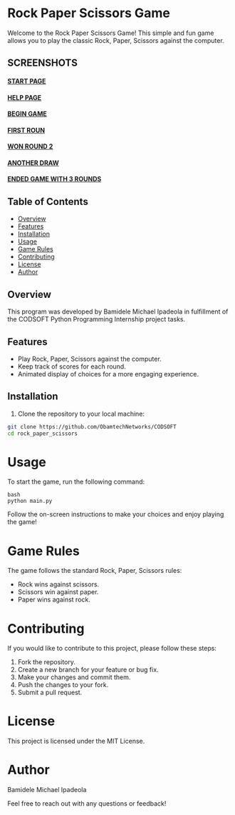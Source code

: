# Rock Paper Scissors Game

Welcome to the Rock Paper Scissors Game! This simple and fun game allows you to play the classic Rock, Paper, Scissors against the computer.

## SCREENSHOTS
#### [START PAGE](https://github.com/ObamtechNetworks/CODSOFT/blob/main/rock_paper_scissors/images/start%20page.png)

#### [HELP PAGE](https://github.com/ObamtechNetworks/CODSOFT/blob/main/rock_paper_scissors/images/help%20page.png)

#### [BEGIN GAME](https://github.com/ObamtechNetworks/CODSOFT/blob/main/rock_paper_scissors/images/begin%20game.png)

#### [FIRST ROUN](https://github.com/ObamtechNetworks/CODSOFT/blob/main/rock_paper_scissors/images/first%20round.png)

#### [WON ROUND 2](https://github.com/ObamtechNetworks/CODSOFT/blob/main/rock_paper_scissors/images/won%20round%202.png)

#### [ANOTHER DRAW](https://github.com/ObamtechNetworks/CODSOFT/blob/main/rock_paper_scissors/images/another%20draw.png)

#### [ENDED GAME WITH 3 ROUNDS](https://github.com/ObamtechNetworks/CODSOFT/blob/main/rock_paper_scissors/images/ended%20game%20with%20total%20rounds%20played.png)

## Table of Contents

- [Overview](#overview)
- [Features](#features)
- [Installation](#installation)
- [Usage](#usage)
- [Game Rules](#game-rules)
- [Contributing](#contributing)
- [License](#license)
- [Author](#author)

## Overview

This program was developed by Bamidele Michael Ipadeola in fulfillment of the CODSOFT Python Programming Internship project tasks.

## Features

- Play Rock, Paper, Scissors against the computer.
- Keep track of scores for each round.
- Animated display of choices for a more engaging experience.

## Installation

1. Clone the repository to your local machine:

```bash
git clone https://github.com/ObamtechNetworks/CODSOFT
cd rock_paper_scissors
```

# Usage
To start the game, run the following command:

```
bash
python main.py
```
Follow the on-screen instructions to make your choices and enjoy playing the game!

# Game Rules
The game follows the standard Rock, Paper, Scissors rules:

- Rock wins against scissors.
- Scissors win against paper.
- Paper wins against rock.

# Contributing
If you would like to contribute to this project, please follow these steps:

1. Fork the repository.
2. Create a new branch for your feature or bug fix.
3. Make your changes and commit them.
4. Push the changes to your fork.
5. Submit a pull request.

# License
This project is licensed under the MIT License.

# Author
Bamidele Michael Ipadeola

Feel free to reach out with any questions or feedback!
